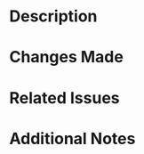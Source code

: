# Description

<!-- Describe the purpose of this pull request -->

# Changes Made

<!-- Provide a brief overview of the changes implemented in this pull request -->

# Related Issues

<!-- If this pull request resolves any GitHub issues, reference them here -->

# Additional Notes

<!-- Any additional information or context about the pull request -->
